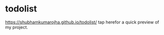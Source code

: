 # todolist

https://shubhamkumarojha.github.io/todolist/ tap herefor a quick preview of my project.

